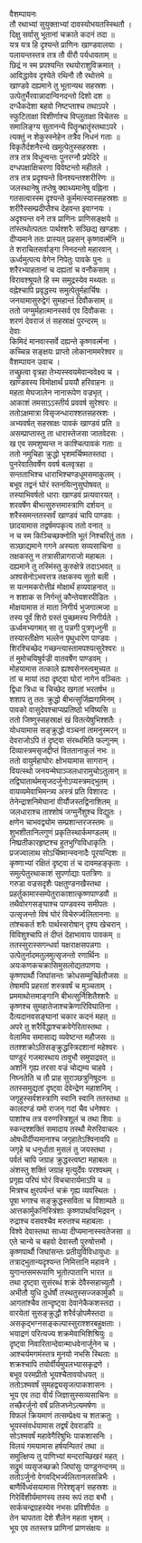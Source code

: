 वैशम्पायनः  
तौ रथाभ्यां सुयुक्ताभ्यां दावस्योभयतस्स्थितौ ।  
दिक्षु सर्वासु भूतानां चक्राते कदनं तदा ॥  
यत्र यत्र हि दृश्यन्ते प्राणिनः खाण्डवालयाः ।  
पलायन्तस्तत्र तत्र तौ वीरौ पर्यधावताम् ॥  
छिद्रं न स्म प्रपश्यन्ति रथयोराशुविक्रमात् ।  
आविद्धावेव दृश्येते रथिनौ तौ रथोत्तमे ॥  
खाण्डवे दह्यमाने तु भूतान्यथ सहस्रशः ।  
उत्पेतुर्भैरवान्नादान्विनदन्तो दिशो दश ॥  
दग्धैकदेशा बहवो निष्टप्ताश्च तथाऽपरे ।  
स्फुटिताक्षा विशीर्णाश्च विप्लुताक्षा विचेतसः ॥  
समालिङ्ग्य सुतानन्ये पितॄन्भ्रातॄंस्तथाऽपरे ।  
त्यक्तुं न शेकुस्स्नेहेन तत्रैव निधनं गताः ॥  
विकृतैर्दशनैरन्ये खमुत्पेतुस्सहस्रशः ।  
तत्र तत्र विधून्वन्तः पुनरग्नौ प्रपेदिरे ॥  
दग्धपक्षाक्षिचरणा विवेष्टन्तो महीतले ।  
तत्र तत्र प्रदृश्यन्ते विनश्यन्तश्शरीरिणः ॥  
जलस्थानेषु तप्तेषु क्वाथ्यमानेषु वह्निना ।  
गतसत्वास्स्म दृश्यन्ते कूर्ममत्स्यास्सहस्रशः ॥  
शरीरैस्सम्प्रदीप्तैश्च देहवन्त इवाग्नयः ।  
अदृश्यन्त वने तत्र प्राणिनः प्राणिसङ्क्षये ॥  
तांस्तथोत्पततः पार्थश्शरैः सञ्छिद्य खण्डशः ।  
दीप्यमाने ततः प्रास्यत् प्रहसन् कृष्णवर्त्मनि ॥  
ते शराचितसर्वाङ्गा निनदन्तो महारवान् ।  
ऊर्ध्वमुत्पत्य वेगेन निपेतुः पावके पुनः ॥  
शरैरभ्याहतानां च दह्यतां च वनौकसाम् ।  
विरावश्श्रूयते हि स्म समुद्रस्येव मथ्यतः ॥  
वह्नेश्चापि प्रवृद्धस्य समुत्पेतुर्महार्चिषः ।  
जनयामासुरुद्वेगं सुमहान्तं दिवौकसाम् ॥  
ततो जग्मुर्महात्मानस्सर्व एव दिवौकसः ।  
शरणं देवराजं तं सहस्राक्षं पुरन्दरम् ॥  
देवाः  
किमिदं मानवास्सर्वे दह्यन्ते कृष्णवर्त्मना ।  
कच्चिन्न सङ्क्षयः प्राप्तो लोकानाममरेश्वर ॥  
वैशम्पायन उवाच ।  
तच्छ्रुत्वा वृत्रहा तेभ्यस्स्वयमेवान्ववेक्ष्य च ।  
खाण्डवस्य विमोक्षार्थं प्रययौ हरिवाहनः ॥  
महता मेघजालेन नानारूपेण वज्रभृत् ।  
आकाशं तमसाऽऽस्तीर्य प्रववर्ष सुरेश्वरः ॥  
ततोऽक्षमात्रा विसृजन्धाराश्शतसहस्रशः ।  
अभ्यवर्षत् सहस्राक्षः पावकं खाण्डवं प्रति ॥  
असम्प्राप्तास्तु ता धारास्तेजसा जातवेदसः ।  
ख एव समशुष्यन्त न काश्चित्पावकं गताः ॥  
ततो नमुचिहा क्रुद्धो भृशमर्चिष्मतस्तदा ।  
पुनरेवातिवर्षेण ववर्ष बलवृत्रहा ॥  
सन्तताभिश्च धाराभिश्चण्डधूमसमाकुलम् ।  
बभूव तद्वनं घोरं स्तनयित्नुसुघोषवत् ॥  
तस्याभिवर्षतो धाराः खाण्डवं प्रत्यवारयत् ।  
शरवर्षेण बीभत्सुरुत्तमास्त्राणि दर्शयन् ॥  
शरैस्समन्ततस्सर्वं खाण्डवं चापि पाण्डवः ।  
छादयामास तद्वर्षमपकृत्य ततो वनात् ॥  
न च स्म किञ्चिच्छक्नोति भूतं निश्चरितुं ततः ।  
सञ्छाद्यमाने गगने अस्यता सव्यसाचिना ॥  
तक्षकस्तु न तत्रासीन्नागराजो महाबलः ।  
दह्यमाने तु तस्मिंस्तु कुरुक्षेत्रे तदाऽभवत् ॥  
अश्वसेनोऽभवत्तत्र तक्षकस्य सुतो बली ।  
स यत्नमकरोत्तीव्रं मोक्षार्थं हव्यवाहनात् ॥  
न शशाक स निर्गन्तुं कौन्तेयशरपीडितः ।  
मोक्षयामास तं माता निगीर्य भुजगात्मजा ॥  
तस्य पूर्वं शिरो ग्रस्तं पुच्छमस्य निगीर्यते ।  
ऊर्ध्वमभ्यगमत् सा तु पन्नगी पुत्रगृध्नुनी ॥  
तस्यास्तीक्षेण भल्लेन पृथुधारेण पाण्डवः ।  
शिरश्चिच्छेद गच्छन्त्यास्तामपश्यत्सुरेश्वरः ॥  
तं मुमोचयिषुर्वज्री वातवर्षेण पाण्डवम् ।  
मोहयामास तत्काले ह्यश्वसेनस्त्वमुच्यत ॥  
तां च मायां तदा दृष्ट्वा घोरां नागेन वञ्चितः ।  
द्विधा त्रिधा च चिच्छेद खगतां भरतर्षभ ॥  
शशाप तु ततः क्रुद्धो बीभत्सुर्जिह्मगामिनम् ।  
पावको वासुदेवश्चाप्यप्रतिष्ठो भविष्यसि ॥  
ततो जिष्णुस्सहस्राक्षं खं वितत्येषुभिश्शतैः ।  
योधयामास सङ्क्रुद्धो वञ्चनां तामनुस्मरन् ॥  
देवराजोऽपि तं दृष्ट्वा संरब्धमिति फल्गुनम् ।  
दिव्यास्त्रमसृजद्दीप्तं विततानाकुलं नभः ॥  
ततो वायुर्महाघोरः क्षोभयामास सागरान् ।  
वियत्स्थो जनयन्मेघाञ्जलधारामुचोऽतुलान् ॥  
तद्विघातार्थमसृजदर्जुनोऽप्यस्त्रमद्भुतम् ।  
वायव्यमेवाभिमन्त्र्य अस्त्रं प्रति विशारदः ।  
तेनेन्द्राशनिमेघानां वीर्यौजस्तद्विनाशितम् ॥  
जलधाराश्च ताश्शोषं जग्मुर्नेशुश्च विद्युतः ।  
क्षणेन चाभवद्व्योम सम्प्रशान्तरजस्तमः ॥  
शुभशीतानिलगुणं प्रकृतिस्थार्कमण्डलम् ॥  
निष्प्रतीकारहृष्टश्च हुतभुग्विविधाकृतिः ।  
प्रजज्वालाथ सोऽर्चिष्मान्स्वनादैः पूरयन्दिशः ॥  
कृष्णाभ्यां रक्षितं दृष्ट्वा तं च दावमहङ्कृताः ।  
समुत्पेतुरथाकाशं सुपर्णाद्याः पतत्रिणः ॥  
गरुडा वज्रसदृशैः पक्षतुण्डनखैस्तथा ।  
प्रहर्तुकामास्सम्पेतुराकाशात्कृष्णपाण्डवौ ॥  
तथैवोरगसङ्घाश्च पाण्डवस्य समीपतः ।  
उत्सृजन्तो विषं घोरं विचेरुर्ज्वलिताननाः ॥  
तांश्चकर्त शरैः पार्थस्सरोषान् दृश्य खेचरान् ।  
विविशुश्चापि तं दीप्तं देहाभावाय पावकम् ॥  
ततस्सुरास्सगन्धर्वा यक्षराक्षसपन्नगाः ।  
उत्पेतुर्नादमतुलमुत्सृजन्तो रणार्थिनः ॥  
अयःकणकचक्रासिमुसलोद्यतपाणयः ।  
कृष्णपार्थौ जिघांसन्तः क्रोधसम्मूर्च्छितौजसः ॥  
तेषामपि प्रहरतां शस्त्रवर्षं च मुञ्चताम् ।  
प्रममाथोत्तमाङ्गानि बीभत्सुर्निशितैश्शरैः ॥  
कृष्णश्च सुमहातेजाश्चक्रेणारिविघातिना ।  
दैत्यदानवसङ्घानां चकार कदनं महत् ॥  
अपरे तु शरैर्विद्धाश्चक्रवेगेरितास्तथा ।  
वेलामिव समासाद्य व्यवेष्टन्त महौजसः ॥  
ततश्शक्रोऽतिसङ्क्रुद्धस्त्रिदशानां महेश्वरः ।  
पाण्डुरं गजमास्थाय तावुभौ समुपाद्रवत् ॥  
अशनिं गृह्य तरसा वज्रं चोद्यम्य चाहवे ।  
निघ्नतेति च तौ प्राह सुराञ्छत्रुनिषूदनः ॥  
ततस्समुद्यतां दृष्ट्वा देवेन्द्रेण महाशनिम् ।  
जगृहुस्सर्वशस्त्राणि स्वानि स्वानि ततस्तथा ॥  
कालदण्डं यमो राजन् गदां चैव धनेश्वरः ।  
पाशांश्च तत्र वरुणस्त्रिशूलं च तथा शिवः ॥  
स्कन्दश्शक्तिं समादाय तस्थौ मेरुरिवाचलः ।  
ओषधीर्दीप्यमानाश्च जगृहातेऽश्विनावपि ॥  
जगृहे च धनुर्धाता मुसलं तु जयस्तथा ।  
पर्वतं चापि जग्राह क्रुद्धस्त्वष्टा महाबलः ॥  
अंशस्तु शक्तिं जग्राह मृत्युर्देवः परश्वथम् ।  
प्रगृह्य परिघं घोरं विचचारार्यमाऽपि च ॥  
मित्रश्च क्षुरपर्यन्तं चक्रं गृह्य व्यवस्थितः ।  
पूषा भगश्च सङ्क्रुद्धस्सविता च विशाम्पते ॥  
आत्तकार्मुकनिस्त्रिंशाः कृष्णपार्थावभिद्रवन् ।  
रुद्राश्च वसवश्चैव मरुतश्च महाबलाः ।  
विश्वे देवास्तथा साध्या दीप्यमानास्स्वतेजसा ॥  
एते चान्ये च बहवो देवास्तौ पुरुषोत्तमौ ।  
कृष्णपार्थौ जिघांसन्तः प्रतीयुर्विविधायुधाः ॥  
तत्राद्भुतान्यदृश्यन्त निमित्तानि महावने ।  
युगान्तसमरूपाणि भूतोत्पातानि भारत ॥  
तथा दृष्ट्वा सुसंरब्धं शक्रं देवैस्सहाच्युतौ ।  
अभीतौ युधि दुर्धर्षौ तस्थतुस्सज्जकार्मुकौ ॥  
आगतांश्चैव तान्दृष्ट्वा देवानेकैकशस्तदा ।  
वारयेतां सुसङ्क्रुद्धौ शरैर्वज्रोपमैस्तदा ॥  
असकृद्भग्नसङ्कल्पास्सुराश्शरबहुक्षताः ।  
भयाद्रणं परित्यज्य शक्रमेवाभिशिश्रियुः ॥  
दृष्ट्वा निवारितान्देवान्माधवेनार्जुनेन च ।  
आश्चर्यमगमंस्तत्र मुनयो नभसि स्थिताः ॥  
शक्रश्चापि तयोर्वीर्यमुपलभ्यासकृद्रणे ।  
बभूव परमप्रीतो भूयश्चैतावयोधयत् ॥  
ततोऽश्मवर्षं सुमहद्व्यसृजत्पाकशासनः ।  
भूय एव तदा वीर्यं जिज्ञासुस्सव्यसाचिनः ॥  
तच्छैरर्जुनो वर्षं प्रतिजघ्नेऽत्यमर्षणः ॥  
विफलं क्रियमाणं तत्सम्प्रेक्ष्य च शतक्रतुः ।  
भूयस्संवर्धयामास तद्वर्षं देवराडपि ॥  
सोऽश्मवर्षं महावेगैरिषुभिः पाकशासनिः ।  
विलयं गमयामास हर्षयन्पितरं तथा ॥  
समुत्क्षिप्य तु पाणिभ्यां मन्दराच्छिखरं महत् ।  
सद्रुमं व्यसृजच्छक्रो जिघांसुः पाण्डुनन्दनम् ॥  
ततोऽर्जुनो वेगवद्भिर्ज्वलितानलसन्निभैः ।  
बाणैर्विध्वंसयामास गिरेश्शृङ्गं सहस्रशः ॥  
गिरेर्विशीर्यमाणस्य तस्य रूपं तदा बभौ ।  
सार्कचन्द्रग्रहस्येव नभसः प्रविशीर्यतः ॥  
तेन चापतता देशे शैलेन महता भृशम् ।  
भूय एव ततस्तत्र प्राणिनां प्राणसंक्षयः ॥  

